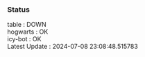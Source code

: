 ### Status


table : DOWN  
hogwarts : OK  
icy-bot : OK  
Latest Update : 2024-07-08 23:08:48.515783
